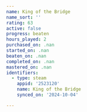 ```yaml
---
name: King of the Bridge
name_sort: ''
rating: 63
active: false
progress: beaten
hours_played: 2
purchased_on: .nan
started_on: .nan
beaten_on: .nan
completed_on: .nan
mastered_on: .nan
identifiers:
  - type: steam
    appid: '2523120'
    name: King of the Bridge
    synced_on: '2024-10-04'

---
```

